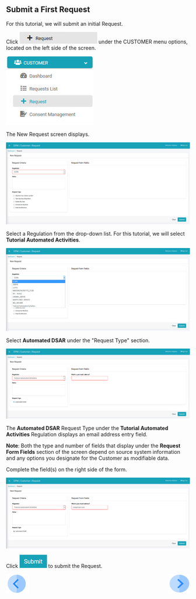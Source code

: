 ## Submit a First Request

For this tutorial, we will submit an initial Request.

Click ![image](/articles/demo_project/DPM_Demo_Project/images/Customer_Request.jpg) under the CUSTOMER menu options, located on the left side of the screen. 

![image](/articles/demo_project/DPM_Demo_Project/images/Customer_Request_LeftPanel.jpg)     

The New Request screen displays.

![image](/articles/demo_project/DPM_Demo_Project/images/03_1_Auto_Sync_First_Request.jpg)

Select a Regulation from the drop-down list. For this tutorial, we will select **Tutorial Automated Activities**.

![image](/articles/demo_project/DPM_Demo_Project/images/03_2_Auto_Sync_First_Request.jpg)  

Select **Automated DSAR** under the "Request Type" section.

![image](/articles/demo_project/DPM_Demo_Project/images/03_3_Auto_Sync_First_Request.jpg)

The **Automated DSAR** Request Type under the **Tutorial Automated Activities** Regulation displays an email address entry field. 

**Note**: Both the type and number of fields that display under the **Request Form Fields** section of the screen depend on source system information and any options you designate for the Customer as modifiable data.

Complete the field(s) on the right side of the form.  

![image](/articles/demo_project/DPM_Demo_Project/images/03_4_Auto_Sync_First_Request.jpg)     

Click ![image](/articles/demo_project/DPM_Demo_Project/images/06_ICON_Submit.jpg) to submit the Request.



[![Previous](/articles/demo_project/DPM_Demo_Project/images/Previous.png)](/articles/demo_project/DPM_Demo_Project/03_Auto_Sync/03_03_Auto_Sync_Login.md)[<img align="right" width="60" height="54" src="/articles/demo_project/DPM_Demo_Project/images/Next.png">](/articles/demo_project/DPM_Demo_Project/03_Auto_Sync/03_05_Auto_Sync_View_Your_Data.md)
